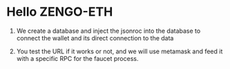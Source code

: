 # Hello ZENGO-ETH

1. We create a database and inject the jsonroc into the database to connect the wallet and its direct connection to the data



2. You test the URL if it works or not, and we will use metamask and feed it with a specific RPC for the faucet process.


